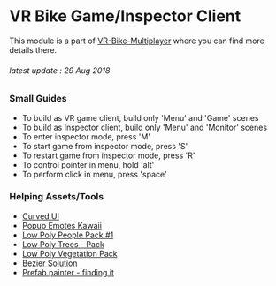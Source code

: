 # VR Bike Game/Inspector Client
This module is a part of [VR-Bike-Multiplayer](https://github.com/maxoja/kmitl-vr-bike) where you can find more details there.
###### latest update : 29 Aug 2018

### Small Guides
- To build as VR game client, build only 'Menu' and 'Game' scenes
- To build as Inspector client, build only 'Menu' and 'Monitor' scenes
- To enter inspector mode, press 'M'
- To start game from inspector mode, press 'S'
- To restart game from inspector mode, press 'R'
- To control pointer in menu, hold 'alt'
- To perform click in menu, press 'space'

### Helping Assets/Tools
- [Curved UI](https://assetstore.unity.com/packages/tools/gui/curved-ui-vr-ready-solution-to-bend-warp-your-canvas-53258)
- [Popup Emotes Kawaii](https://assetstore.unity.com/packages/2d/gui/icons/popup-emotes-kawaii-78076)
- [Low Poly People Pack #1](https://assetstore.unity.com/packages/3d/characters/humanoids/low-poly-people-pack-1-cubits-1-75592)
- [Low Poly Trees - Pack](https://assetstore.unity.com/packages/3d/vegetation/trees/low-poly-trees-pack-73954)
- [Low Poly Vegetation Pack](https://assetstore.unity.com/packages/3d/vegetation/low-poly-vegetation-pack-80146)
- [Bezier Solution](https://assetstore.unity.com/packages/tools/level-design/bezier-solution-113074)
- [Prefab painter - finding it]()

